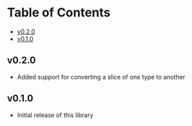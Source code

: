 # Table of Contents

- [v0.2.0](#v020)
- [v0.1.0](#v010)

## v0.2.0

- Added support for converting a slice of one type to another

## v0.1.0

- Initial release of this library

